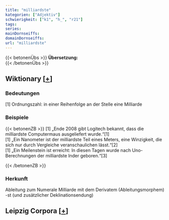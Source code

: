 ```yaml
---
title: "milliardste"
kategorien: ["Adjektiv"]
schwierigkeit: ["k1", "h_", "r21"]
tags:
series:
mainDornseiffs:
domainDornseiffs:
url: "milliardste"
---
```


{{< betonenÜbs >}}
**Übersetzung:**  
{{< /betonenÜbs >}}

## Wiktionary [[+](https://de.wiktionary.org/wiki/milliardste)]

### Bedeutungen
[1] Ordnungszahl: in einer Reihenfolge an der Stelle eine Milliarde  

### Beispiele
{{< betonenZB >}}
[1] „Ende 2008 gibt Logitech bekannt, dass die milliardste Computermaus ausgeliefert wurde.“[1]  
[1] „Ein Nanometer ist der milliardste Teil eines Meters, eine Winzigkeit, die sich nur durch Vergleiche veranschaulichen lässt.“[2]  
[1] „Ein Meilenstein ist erreicht: In diesen Tagen wurde nach Uno-Berechnungen der milliardste Inder geboren.“[3]  

{{< /betonenZB >}}
### Herkunft
Ableitung zum Numerale Milliarde mit dem Derivatem (Ableitungsmorphem) -st (und zusätzlicher Deklinationsendung)  


## Leipzig Corpora [[+](https://corpora.uni-leipzig.de/en/res?word=milliardste&corpusId=deu_newscrawl-public_2018)]

